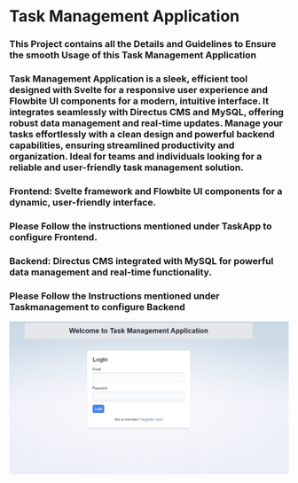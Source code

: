 # Task Management Application

### This Project contains all the Details and Guidelines to Ensure the smooth Usage of this Task Management Application

### Task Management Application is a sleek, efficient tool designed with Svelte for a responsive user experience and Flowbite UI components for a modern, intuitive interface. It integrates seamlessly with Directus CMS and MySQL, offering robust data management and real-time updates. Manage your tasks effortlessly with a clean design and powerful backend capabilities, ensuring streamlined productivity and organization. Ideal for teams and individuals looking for a reliable and user-friendly task management solution.

### Frontend: Svelte framework and Flowbite UI components for a dynamic, user-friendly interface.
### Please Follow the instructions mentioned under TaskApp to configure Frontend.


### Backend: Directus CMS integrated with MySQL for powerful data management and real-time functionality.
### Please Follow the Instructions mentioned under Taskmanagement to configure Backend


![alt text](<WhatsApp Image 2024-08-07 at 16.50.29.jpeg>)
